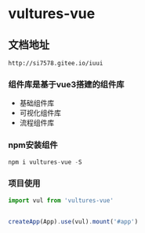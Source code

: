 <!--
 * @Author: sifengyuan
 * @Date: 2022-07-23 10:50:48
 * @LastEditors: sifengyuan
 * @LastEditTime: 2022-07-23 22:53:34
 * @FilePath: /iuUI/README.md
 * @Description: update here
-->
# vultures-vue

## 文档地址

```http://si7578.gitee.io/iuui```

### 组件库是基于vue3搭建的组件库

- 基础组件库
- 可视化组件库
- 流程组件库
  
### npm安装组件

```javascript
npm i vultures-vue -S
```

### 项目使用

```javascript
import vul from 'vultures-vue'


createApp(App).use(vul).mount('#app')
```
